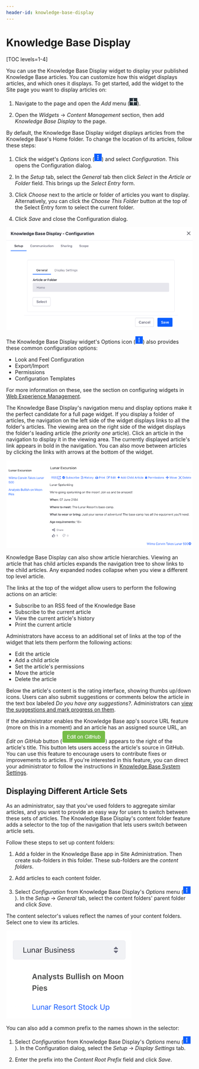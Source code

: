 ```yaml
---
header-id: knowledge-base-display
---
```


# Knowledge Base Display

[TOC levels=1-4]

You can use the Knowledge Base Display widget to display your published 
Knowledge Base articles. You can customize how this widget displays articles, 
and which ones it displays. To get started, add the widget to the Site page
you want to display articles on:

1.  Navigate to the page and open the *Add* menu 
    (![Add](../../../../images/icon-add-app.png)). 

2.  Open the *Widgets* &rarr; *Content Management* section, then add *Knowledge 
    Base Display* to the page. 

By default, the Knowledge Base Display widget displays articles from the
Knowledge Base's Home folder. To change the location of its articles, follow
these steps: 

1.  Click the widget's *Options* icon 
    (![Options](../../../../images/icon-app-options.png)) 
    and select *Configuration*. This opens the Configuration dialog. 

2.  In the *Setup* tab, select the *General* tab then click *Select* in the 
    *Article or Folder* field. This brings up the *Select Entry* form.

3.  Click *Choose* next to the article or folder of articles you want to 
    display. Alternatively, you can click the *Choose This Folder* button at the 
    top of the Select Entry form to select the current folder. 

4.  Click *Save* and close the Configuration dialog. 

![Figure 1: Select the article or folder of articles that the Knowledge Base Display widget displays.](../../../../images/kb-display-config-article.png)
 
The Knowledge Base Display widget's Options icon 
(![Options](../../../../images/icon-app-options.png)) 
also provides these common configuration options: 

-   Look and Feel Configuration 
-   Export/Import 
-   Permissions 
-   Configuration Templates 

For more information on these, see the section on configuring 
widgets in 
[Web Experience Management](/discover/portal/-/knowledge_base/7-2/web-experience-management). 

The Knowledge Base Display's navigation menu and display options make it the 
perfect candidate for a full page widget. If you display a folder of articles, 
the navigation on the left side of the widget displays links to all the folder's 
articles. The viewing area on the right side of the widget displays the folder's 
leading article (the *priority one* article). Click an article in the navigation 
to display it in the viewing area. The currently displayed article's link 
appears in bold in the navigation. You can also move between articles by 
clicking the links with arrows at the bottom of the widget. 

![Figure 2: Knowledge Base Display's navigation and viewing provide a great reading experience.](../../../../images/kb-display.png)

Knowledge Base Display can also show article hierarchies. Viewing an article 
that has child articles expands the navigation tree to show links to the child 
articles. Any expanded nodes collapse when you view a different top level 
article.

The links at the top of the widget allow users to perform the following actions 
on an article: 

-   Subscribe to an RSS feed of the Knowledge Base
-   Subscribe to the current article
-   View the current article's history
-   Print the current article 

Administrators have access to an additional set of links at the top of the 
widget that lets them perform the following actions:

-   Edit the article
-   Add a child article
-   Set the article's permissions
-   Move the article
-   Delete the article

Below the article's content is the rating interface, showing thumbs up/down 
icons. Users can also submit suggestions or comments below the article in the 
text box labeled *Do you have any suggestions?*. Administrators can 
[view the suggestions and mark progress on them](/discover/portal/-/knowledge_base/7-2/responding-to-knowledge-base-feedback). 

If the administrator enables the Knowledge Base app's source URL feature (more 
on this in a moment) and an article has an assigned source URL, an 
*Edit on GitHub* button 
(![GitHub](../../../../images/icon-edit-on-github.png)) 
appears to the right of the article's title. This button lets users access the 
article's source in GitHub. You can use this feature to encourage users to 
contribute fixes or improvements to articles. If you're interested in this 
feature, you can direct your administrator to follow the instructions in 
[Knowledge Base System Settings](/discover/portal/-/knowledge_base/7-2/knowledge-base-system-settings). 

## Displaying Different Article Sets

As an administrator, say that you've used folders to aggregate similar articles,
and you want to provide an easy way for users to switch between these sets of
articles. The Knowledge Base Display's content folder feature adds a selector to 
the top of the navigation that lets users switch between article sets.
 
Follow these steps to set up content folders: 

1.  Add a folder in the Knowledge Base app in Site Administration. Then create 
    sub-folders in this folder. These sub-folders are the *content folders*. 

2.  Add articles to each content folder.

3.  Select *Configuration* from Knowledge Base Display's *Options* menu 
    (![Options](../../../../images/icon-app-options.png)). 
    In the *Setup* &rarr; *General* tab, select the content folders' parent 
    folder and click *Save*. 

The content selector's values reflect the names of your content folders. Select 
one to view its articles. 

![Figure 3: Knowledge Base Display's content folder feature lets users switch between different sets of articles.](../../../../images/kb-display-content-selector.png)

You can also add a common prefix to the names shown in the selector: 

1.  Select *Configuration* from Knowledge Base Display's *Options* menu 
    (![Options](../../../../images/icon-app-options.png)). 
    In the Configuration dialog, select the *Setup* &rarr; *Display Settings* 
    tab. 
 
2.  Enter the prefix into the *Content Root Prefix* field and click *Save*. 
